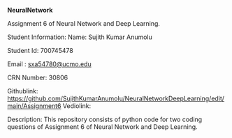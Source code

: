 **NeuralNetwork**

Assignment 6 of Neural Network and Deep Learning.

Student Information: Name: Sujith Kumar Anumolu

Student Id: 700745478

Email : sxa54780@ucmo.edu

CRN Number: 30806

Githublink: https://github.com/SujithKumarAnumolu/NeuralNetworkDeepLearning/edit/main/Assignment6
Vediolink: 

Description: This repository consists of python code for two coding questions of Assignment 6 of Neural Network and Deep Learning.




